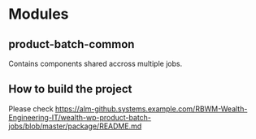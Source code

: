 # Modules

## product-batch-common

Contains components shared accross multiple jobs.


## How to build the project

Please check https://alm-github.systems.example.com/RBWM-Wealth-Engineering-IT/wealth-wp-product-batch-jobs/blob/master/package/README.md
